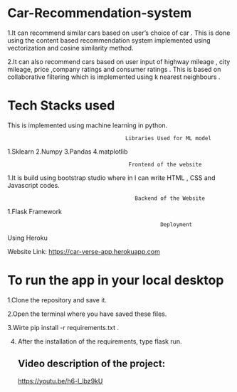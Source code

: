 # Car-Recommendation-system
1.It can recommend similar cars based on user’s choice of car . This is done using the content based recommendation system implemented using vectorization and cosine similarity method.


2.It can also recommend cars based on user input of highway mileage , city mileage, price ,company ratings and consumer ratings . This is based on collaborative filtering which is implemented using k nearest neighbours .


# Tech Stacks used
This is implemented using machine learning in python.


                                         Libraries Used for ML model
1.Sklearn
2.Numpy
3.Pandas
4.matplotlib

                                          Frontend of the website
                                          
1.It is build using bootstrap studio where in I can write HTML , CSS and Javascript codes.


                                            Backend of the Website
1.Flask Framework

                                                    Deployment
Using Heroku


Website Link:
https://car-verse-app.herokuapp.com


# To run the app in your local desktop
1.Clone the repository and save it.

2.Open the terminal where you have saved these files.

3.Wirte pip install -r requirements.txt .

4. After the installation of the requirements, type flask run.

   ## Video description of the project:
    https://youtu.be/h6-l_lbz9kU

